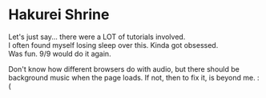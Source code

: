 # Hakurei Shrine
Let's just say... there were a LOT of tutorials involved.  
I often found myself losing sleep over this. Kinda got obsessed.  
Was fun. 9/9 would do it again.  
  
Don't know how different browsers do with audio, but there should be background music when the page loads. If not, then to fix it, is beyond me. :(
